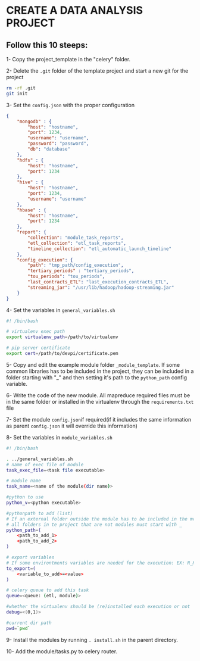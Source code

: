 # CREATE A DATA ANALYSIS PROJECT

## Follow this 10 steeps:

1- Copy the project_template in the "celery" folder.

2- Delete the `.git` folder of the template project and start a new git for the project
```bash
rm -rf .git
git init
```
3- Set the `config.json` with the proper configuration
```json
{
	"mongodb" : {
		"host": "hostname",
		"port": 1234,
		"username": "username",
		"password": "password",
		"db": "database"
	},
	"hdfs" : {
		"host": "hostname",
		"port": 1234
	},
	"hive" : {
		"host": "hostname",
		"port": 1234,
		"username": "username"
	},
	"hbase" : {
		"host": "hostname",
		"port": 1234
	},
	"report": {
		"collection": "module_task_reports",
		"etl_collection": "etl_task_reports",
		"timeline_collection": "etl_automatic_launch_timeline"
	},
	"config_execution": {
		"path": "tmp_path/config_execution",
		"tertiary_periods" : "tertiary_periods",
		"tou_periods": "tou_periods",
		"last_contracts_ETL": "last_execution_contracts_ETL",
		"streaming_jar": "/usr/lib/hadoop/hadoop-streaming.jar"
	}
}
```

4- Set the variables in `general_variables.sh`
```bash
#! /bin/bash

# virtualenv exec path
export virtualenv_path=/path/to/virtualenv

# pip server certificate
export cert=/path/to/devpi/certificate.pem

```

5- Copy and edit the example module folder `_module_template`. If some common libraries has to be included in the project, they can be included in a folder starting with "_" and then setting it's path to the `python_path` config variable.

6- Write the code of the new module. All mapreduce required files must be in the same folder or installed in the virtualenv through the `requirements.txt` file

7- Set the module `config.json`if required(if it includes the same information as parent `config.json` it will override this information)

8- Set the variables in `module_variables.sh`
```bash
#! /bin/bash

. ../general_variables.sh
# name of exec file of module
task_exec_file=<task file executable>

# module name
task_name=<name of the module(dir name)>

#python to use
python_v=<python executable>

#pythonpath to add (list)
# If an external folder outside the module has to be included in the mrjob
# all folders in te project that are not modules must start with _
python_path=(
    <path_to_add_1>
    <path_to_add_2>
)

# export variables
# If some environtments variables are needed for the execution: EX: R_HOME for rpy2
to_export=(
    <variable_to_add>=<value>
)

# celery queue to add this task
queue=<queue: (etl, module)>

#whether the virtualenv should be (re)installed each execution or not
debug=<(0,1)>

#current dir path
pwd=`pwd`
```

9- Install the modules by running `. install.sh` in the parent directory.

10- Add the module/tasks.py to celery router.
